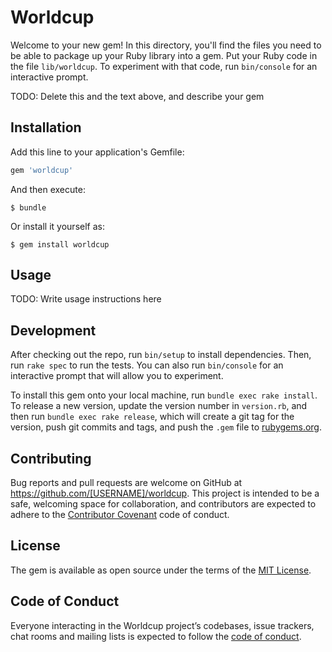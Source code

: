 # Worldcup

Welcome to your new gem! In this directory, you'll find the files you need to be able to package up your Ruby library into a gem. Put your Ruby code in the file `lib/worldcup`. To experiment with that code, run `bin/console` for an interactive prompt.

TODO: Delete this and the text above, and describe your gem

## Installation

Add this line to your application's Gemfile:

```ruby
gem 'worldcup'
```

And then execute:

    $ bundle

Or install it yourself as:

    $ gem install worldcup

## Usage

TODO: Write usage instructions here

## Development

After checking out the repo, run `bin/setup` to install dependencies. Then, run `rake spec` to run the tests. You can also run `bin/console` for an interactive prompt that will allow you to experiment.

To install this gem onto your local machine, run `bundle exec rake install`. To release a new version, update the version number in `version.rb`, and then run `bundle exec rake release`, which will create a git tag for the version, push git commits and tags, and push the `.gem` file to [rubygems.org](https://rubygems.org).

## Contributing

Bug reports and pull requests are welcome on GitHub at https://github.com/[USERNAME]/worldcup. This project is intended to be a safe, welcoming space for collaboration, and contributors are expected to adhere to the [Contributor Covenant](http://contributor-covenant.org) code of conduct.

## License

The gem is available as open source under the terms of the [MIT License](https://opensource.org/licenses/MIT).

## Code of Conduct

Everyone interacting in the Worldcup project’s codebases, issue trackers, chat rooms and mailing lists is expected to follow the [code of conduct](https://github.com/[USERNAME]/worldcup/blob/master/CODE_OF_CONDUCT.md).
